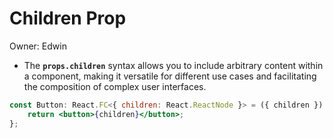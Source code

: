 # Children Prop

Owner: Edwin

- The **`props.children`** syntax allows you to include arbitrary content within a component, making it versatile for different use cases and facilitating the composition of complex user interfaces.

```jsx
const Button: React.FC<{ children: React.ReactNode }> = ({ children }) => {
	return <button>{children}</button>;
};
```